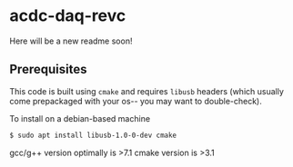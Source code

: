 # acdc-daq-revc
Here will be a new readme soon!

## Prerequisites
This code is built using `cmake` and requires `libusb` headers (which usually come prepackaged with your os-- you may want to double-check).

To install on a debian-based machine

```bash
$ sudo apt install libusb-1.0-0-dev cmake
```

gcc/g++ version optimally is >7.1 
cmake version is >3.1






